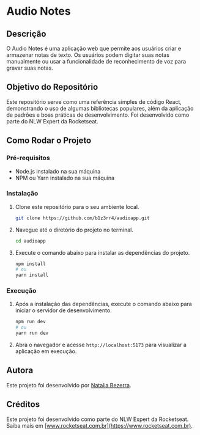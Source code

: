 # Audio Notes

## Descrição

O Audio Notes é uma aplicação web que permite aos usuários criar e armazenar notas de texto. Os usuários podem digitar suas notas manualmente ou usar a funcionalidade de reconhecimento de voz para gravar suas notas.

## Objetivo do Repositório

Este repositório serve como uma referência simples de código React, demonstrando o uso de algumas bibliotecas populares, além da aplicação de padrões e boas práticas de desenvolvimento. Foi desenvolvido como parte do NLW Expert da Rocketseat.

## Como Rodar o Projeto

### Pré-requisitos

- Node.js instalado na sua máquina
- NPM ou Yarn instalado na sua máquina

### Instalação

1. Clone este repositório para o seu ambiente local.
   
   ```bash
   git clone https://github.com/b1z3rr4/audioapp.git
   ```

2. Navegue até o diretório do projeto no terminal.

   ```bash
   cd audioapp
   ```

3. Execute o comando abaixo para instalar as dependências do projeto.

   ```bash
   npm install
   # ou
   yarn install
   ```

### Execução

1. Após a instalação das dependências, execute o comando abaixo para iniciar o servidor de desenvolvimento.

   ```bash
   npm run dev
   # ou
   yarn run dev
   ```

2. Abra o navegador e acesse `http://localhost:5173` para visualizar a aplicação em execução.

## Autora

Este projeto foi desenvolvido por [Natalia Bezerra](https://www.linkedin.com/in/natalia-bezerra-437575229/).

## Créditos

Este projeto foi desenvolvido como parte do NLW Expert da Rocketseat. Saiba mais em [www.rocketseat.com.br](https://www.rocketseat.com.br).
